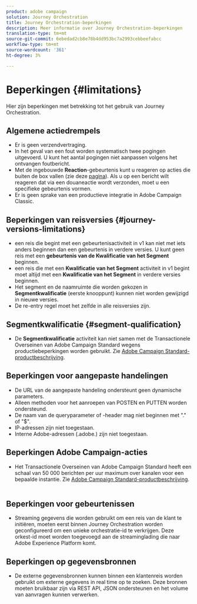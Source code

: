 ```yaml
---
product: adobe campaign
solution: Journey Orchestration
title: Journey Orchestration-beperkingen
description: Meer informatie over Journey Orchestration-beperkingen
translation-type: tm+mt
source-git-commit: 6ebedad2cb8e78b4dd953bc7a2993cebbeefabcc
workflow-type: tm+mt
source-wordcount: '361'
ht-degree: 3%

---
```



# Beperkingen {#limitations}

Hier zijn beperkingen met betrekking tot het gebruik van Journey Orchestration.

## Algemene actiedrempels

* Er is geen verzendvertraging. 
* In het geval van een fout worden systematisch twee pogingen uitgevoerd. U kunt het aantal pogingen niet aanpassen volgens het ontvangen foutbericht. 
* Met de ingebouwde **Reaction**-gebeurtenis kunt u reageren op acties die buiten de box vallen (zie deze [pagina](../building-journeys/reaction-events.md)). Als u op een bericht wilt reageren dat via een douaneactie wordt verzonden, moet u een specifieke gebeurtenis vormen. 
* Er is geen sprake van een productieve integratie in Adobe Campaign Classic.

## Beperkingen van reisversies {#journey-versions-limitations}

* een reis die begint met een gebeurtenisactiviteit in v1 kan niet met iets anders beginnen dan een gebeurtenis in verdere versies. U kunt geen reis met een **gebeurtenis van de Kwalificatie van het Segment** beginnen.
* een reis die met een **Kwalificatie van het Segment** activiteit in v1 begint moet altijd met een **Kwalificatie van het Segment** in verdere versies beginnen.
* Het segment en de naamruimte die worden gekozen in **Segmentkwalificatie** (eerste knooppunt) kunnen niet worden gewijzigd in nieuwe versies.
* De re-entry regel moet het zelfde in alle reisversies zijn.

## Segmentkwalificatie {#segment-qualification}

* De **Segmentkwalificatie** activiteit kan niet samen met de Transactionele Overseinen van Adobe Campaign Standard wegens productiebeperkingen worden gebruikt. Zie [Adobe Campaign Standard-productbeschrijving](https://helpx.adobe.com/nl/legal/product-descriptions/campaign-standard.html). 
 

## Beperkingen voor aangepaste handelingen

* De URL van de aangepaste handeling ondersteunt geen dynamische parameters. 
* Alleen methoden voor het aanroepen van POSTEN en PUTTEN worden ondersteund. 
* De naam van de queryparameter of -header mag niet beginnen met &quot;.&quot; of &quot;$&quot;. 
* IP-adressen zijn niet toegestaan. 
* Interne Adobe-adressen (.adobe.) zijn niet toegestaan.
 

## Beperkingen Adobe Campaign-acties

* Het Transactionele Overseinen van Adobe Campaign Standard heeft een schaal van 50 000 berichten per uur maximum over kanalen voor een bepaalde instantie. Zie [Adobe Campaign Standard-productbeschrijving](https://helpx.adobe.com/legal/product-descriptions/campaign-standard.html). 
 

## Beperkingen voor gebeurtenissen

* Streaming gegevens die worden gebruikt om een reis van de klant te initiëren, moeten eerst binnen Journey Orchestration worden geconfigureerd om een unieke orchestratie-id te verkrijgen. Deze orkest-id moet worden toegevoegd aan de streaminglading die naar Adobe Experience Platform komt.
 

## Beperkingen op gegevensbronnen

* De externe gegevensbronnen kunnen binnen een klantenreis worden gebruikt om externe gegevens in real time op te zoeken. Deze bronnen moeten bruikbaar zijn via REST API, JSON ondersteunen en het volume van aanvragen kunnen verwerken.